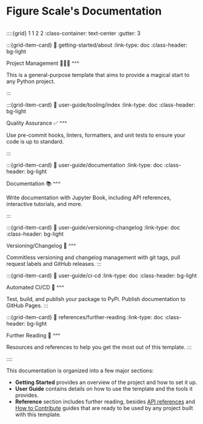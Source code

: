# Figure Scale's Documentation

```{centered} _Publication quality figures start here_
```

::::{grid} 1 1 2 2
:class-container: text-center
:gutter: 3

:::{grid-item-card}
:link: getting-started/about
:link-type: doc
:class-header: bg-light

Project Management 🧙🏻‍♂️
^^^

This is a general-purpose template that aims to provide a magical start to any Python project.

:::

:::{grid-item-card}
:link: user-guide/tooling/index
:link-type: doc
:class-header: bg-light

Quality Assurance ✅
^^^

Use pre-commit hooks, linters, formatters, and unit tests to ensure your code is up to standard.

:::

:::{grid-item-card}
:link: user-guide/documentation
:link-type: doc
:class-header: bg-light

Documentation 📚
^^^

Write documentation with Jupyter Book, including API references, interactive tutorials, and more.

:::

:::{grid-item-card}
:link: user-guide/versioning-changelog
:link-type: doc
:class-header: bg-light

Versioning/Changelog 📜
^^^

Commitless versioning and changelog management with git tags, pull request labels and GitHub releases.
:::

:::{grid-item-card}
:link: user-guide/ci-cd
:link-type: doc
:class-header: bg-light

Automated CI/CD 🚀
^^^

Test, build, and publish your package to PyPi. Publish documentation to GitHub Pages.
:::

:::{grid-item-card}
:link: references/further-reading
:link-type: doc
:class-header: bg-light

Further Reading 📖
^^^

Resources and references to help you get the most out of this template.
:::

::::

This documentation is organized into a few major sections:

- **Getting Started** provides an overview of the project and how to set it up.
- **User Guide** contains details on how to use the template and the tools it provides.
- **Reference** section includes further reading, besides [API references](references/api-reference.rst) and [How to Contribute](references/how-to-contribute.md) guides that are ready to be used by any project built with this template.
